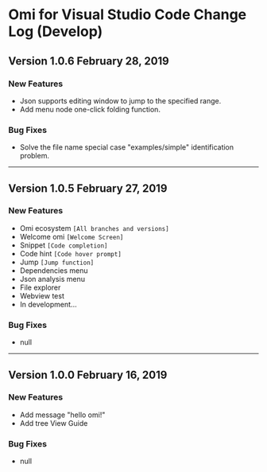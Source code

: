 # Omi for Visual Studio Code Change Log (Develop)

## Version 1.0.6 February 28, 2019

### New Features

- Json supports editing window to jump to the specified range.
- Add menu node one-click folding function.

### Bug Fixes

- Solve the file name special case "examples/simple" identification problem.

---
## Version 1.0.5 February 27, 2019

### New Features

- Omi ecosystem `[All branches and versions]`
- Welcome omi `[Welcome Screen]`
- Snippet `[Code completion]`
- Code hint `[Code hover prompt]`
- Jump `[Jump function]`
- Dependencies menu
- Json analysis menu
- File explorer
- Webview test 
- In development...

### Bug Fixes

- null
---
## Version 1.0.0 February 16, 2019

### New Features

- Add message "hello omi!"
- Add tree View Guide

### Bug Fixes

- null



